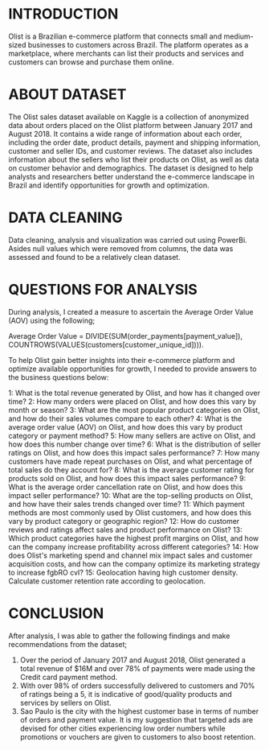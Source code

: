 # INTRODUCTION
Olist is a Brazilian e-commerce platform that connects small and medium-sized businesses to customers across Brazil. The platform operates as a marketplace, where merchants can list their products and services and customers can browse and purchase them online.

# ABOUT DATASET
The Olist sales dataset available on Kaggle is a collection of anonymized data about orders placed on the Olist platform between January 2017 and August 2018. It contains a wide range of information about each order, including the order date, product details, payment and shipping information, customer and seller IDs, and customer reviews. The dataset also includes information about the sellers who list their products on Olist, as well as data on customer behavior and demographics. The dataset is designed to help analysts and researchers better understand the e-commerce landscape in Brazil and identify opportunities for growth and optimization.

# DATA CLEANING
Data cleaning, analysis and visualization was carried out using PowerBi. Asides null values which were removed from columns, the data was assessed and found to be a relatively clean dataset.

# QUESTIONS FOR ANALYSIS
During analysis, I created a measure to ascertain the Average Order Value (AOV) using the following; 

Average Order Value = DIVIDE(SUM(order_payments[payment_value]), COUNTROWS(VALUES(customers[customer_unique_id]))).

To help Olist gain better insights into their e-commerce platform and optimize available opportunities for growth, I needed to provide answers to the business questions below: 

1: What is the total revenue generated by Olist, and how has it changed over time?
2: How many orders were placed on Olist, and how does this vary by month or season? 
3: What are the most popular product categories on Olist, and how do their sales volumes compare to each other? 
4: What is the average order value (AOV) on Olist, and how does this vary by product category or payment method? 
5: How many sellers are active on Olist, and how does this number change over time? 
6: What is the distribution of seller ratings on Olist, and how does this impact sales performance? 
7: How many customers have made repeat purchases on Olist, and what percentage of total sales do they account for? 
8: What is the average customer rating for products sold on Olist, and how does this impact sales performance? 
9: What is the average order cancellation rate on Olist, and how does this impact seller performance?
10: What are the top-selling products on Olist, and how have their sales trends changed over time?
11: Which payment methods are most commonly used by Olist customers, and how does this vary by product category or geographic region? 
12: How do customer reviews and ratings affect sales and product performance on Olist? 
13: Which product categories have the highest profit margins on Olist, and how can the company increase profitability across different categories? 
14: How does Olist's marketing spend and channel mix impact sales and customer acquisition costs, and how can the company optimize its marketing strategy to increase fgbRO cvI? 
15: Geolocation having high customer density. Calculate customer retention rate according to geolocation.





# CONCLUSION
After analysis, I was able to gather the following findings and make recommendations from the dataset;
1.	Over the period of January 2017 and August 2018, Olist generated a total revenue of $16M and over 78% of payments were made using the Credit card payment method.
2.	With over 98% of orders successfully delivered to customers and 70% of ratings being a 5, it is indicative of good/quality products and services by sellers on Olist. 
3.	Sao Paulo is the city with the highest customer base in terms of number of orders and payment value. It is my suggestion that targeted ads are devised for other cities experiencing low order numbers while promotions or vouchers are given to customers to also boost retention.




